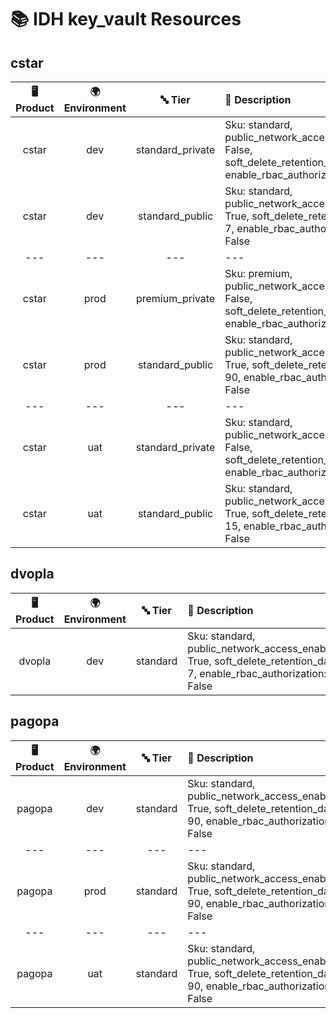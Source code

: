 # 📚 IDH key_vault Resources

## cstar
| 🖥️ Product  | 🌍 Environment | 🔤 Tier | 📝 Description |
|:-------------:|:----------------:|:---------:|:----------------|
| cstar | dev |  standard_private | Sku: standard, public_network_access_enabled: False, soft_delete_retention_days: 7, enable_rbac_authorization: False |
| cstar | dev |  standard_public | Sku: standard, public_network_access_enabled: True, soft_delete_retention_days: 7, enable_rbac_authorization: False |
|---|---|---|---|
| cstar | prod |  premium_private | Sku: premium, public_network_access_enabled: False, soft_delete_retention_days: 90, enable_rbac_authorization: False |
| cstar | prod |  standard_public | Sku: standard, public_network_access_enabled: True, soft_delete_retention_days: 90, enable_rbac_authorization: False |
|---|---|---|---|
| cstar | uat |  standard_private | Sku: standard, public_network_access_enabled: False, soft_delete_retention_days: 7, enable_rbac_authorization: False |
| cstar | uat |  standard_public | Sku: standard, public_network_access_enabled: True, soft_delete_retention_days: 15, enable_rbac_authorization: False |
## dvopla
| 🖥️ Product  | 🌍 Environment | 🔤 Tier | 📝 Description |
|:-------------:|:----------------:|:---------:|:----------------|
| dvopla | dev |  standard | Sku: standard, public_network_access_enabled: True, soft_delete_retention_days: 7, enable_rbac_authorization: False |
## pagopa
| 🖥️ Product  | 🌍 Environment | 🔤 Tier | 📝 Description |
|:-------------:|:----------------:|:---------:|:----------------|
| pagopa | dev |  standard | Sku: standard, public_network_access_enabled: True, soft_delete_retention_days: 90, enable_rbac_authorization: False |
|---|---|---|---|
| pagopa | prod |  standard | Sku: standard, public_network_access_enabled: True, soft_delete_retention_days: 90, enable_rbac_authorization: False |
|---|---|---|---|
| pagopa | uat |  standard | Sku: standard, public_network_access_enabled: True, soft_delete_retention_days: 90, enable_rbac_authorization: False |

